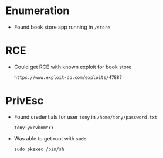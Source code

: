 # Enumeration

- Found book store app running in `/store`

# RCE

- Could get RCE with known exploit for book store

	`https://www.exploit-db.com/exploits/47887`

# PrivEsc

- Found credentials for user `tony` in `/home/tony/password.txt`

	`tony:yxcvbnmYYY`

- Was able to get root with `sudo`

	`sudo pkexec /bin/sh`
